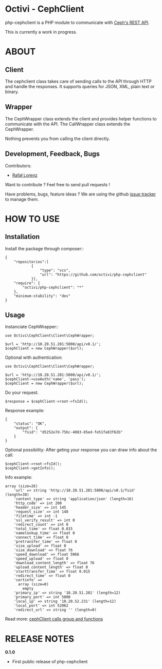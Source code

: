 Octivi - CephClient
======================================

php-cephclient is a PHP module to communicate with [Ceph's REST API](http://ceph.com/docs/master/man/8/ceph-rest-api/).

This is currently a work in progress.

ABOUT
==================================================
Client
--------------------------------------------------

The cephclient class takes care of sending calls to the API through HTTP and
handle the responses. It supports queries for JSON, XML, plain text or binary.

Wrapper
--------------------------------------------------

The CephWrapper class extends the client and provides helper functions to
communicate with the API. The CallWrapper class extends the CephWrapper.

Nothing prevents you from calling the client directly.

Development, Feedback, Bugs
--------------------------------------------------
Contributors:

* [Rafał Lorenz](https://github.com/vardius)

Want to contribute ? Feel free to send pull requests !

Have problems, bugs, feature ideas ?
We are using the github [issue tracker](https://github.com/octivi/php-cephclient/issues) to manage them.

HOW TO USE
==================================================

Installation
----------------
Install the package through composer::

    {
        "repositories":[
                {
                    "type": "vcs",
                    "url": "https://github.com/octivi/php-cephclient"
                }],
        "require": {
            "octivi/php-cephclient": "*"
        },    
        "minimum-stability": "dev"
    }


Usage
----------------
Instanciate CephWrapper::

    use Octivi\CephClient\Client\CephWrapper;

    $url = 'http://10.20.51.201:5000/api/v0.1/';
    $cephClient = new CephWrapper($url);

Optional with authentication:

    use Octivi\CephClient\Client\CephWrapper;

    $url = 'http://10.20.51.201:5000/api/v0.1/';
    $cephClient->useAuth('name', 'pass');
    $cephClient = new CephWrapper($url);

Do your request.

    $response = $cephClient->root->fsId();

Response example:

    {
        "status": "OK",
        "output": {
            "fsid": "d5252e7d-75bc-4083-85ed-fe51fa83f62b"
        }
    }


Optional possibility:
After geting your response you can draw info about the call:

    $cephClient->root->fsId();
    $cephClient->getInfo();

Info example:

    array (size=26)
        'url' => string 'http://10.20.51.201:5000/api/v0.1/fsid' (length=38)
        'content_type' => string 'application/json' (length=16)
        'http_code' => int 200
        'header_size' => int 145
        'request_size' => int 148
        'filetime' => int -1
        'ssl_verify_result' => int 0
        'redirect_count' => int 0
        'total_time' => float 0.015
        'namelookup_time' => float 0
        'connect_time' => float 0
        'pretransfer_time' => float 0
        'size_upload' => float 0
        'size_download' => float 76
        'speed_download' => float 5066
        'speed_upload' => float 0
        'download_content_length' => float 76
        'upload_content_length' => float 0
        'starttransfer_time' => float 0.015
        'redirect_time' => float 0
        'certinfo' => 
          array (size=0)
            empty
        'primary_ip' => string '10.20.51.201' (length=12)
        'primary_port' => int 5000
        'local_ip' => string '10.20.52.231' (length=12)
        'local_port' => int 52062
        'redirect_url' => string '' (length=0)


Read more: [cephClient calls group and functions](docs/more_calls_group.md)

RELEASE NOTES
==================================================
**0.1.0**

- First public release of php-cephclient